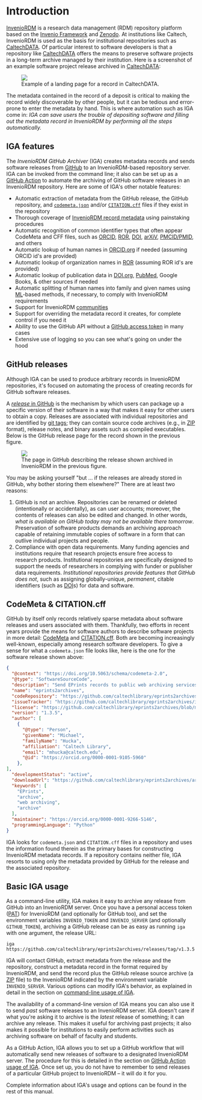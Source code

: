 # Introduction

[InvenioRDM](https://inveniosoftware.org/products/rdm/) is a research data management (RDM) repository platform based on the [Invenio Framework](https://inveniosoftware.org/products/framework/) and [Zenodo](https://www.zenodo.org). At institutions like Caltech, InvenioRDM is used as the basis for institutional repositories such as [CaltechDATA](https://data.caltech.edu). Of particular interest to software developers is that a repository like [CaltechDATA](https://data.caltech.edu) offers the means to preserve software projects in a long-term archive managed by their institution. Here is a screenshot of an example software project release archived in [CaltechDATA](https://data.caltech.edu):

<figure>
    <img src="_static/media/example-record-landing-page.jpg">
    <figcaption>Example of a landing page for a record in CaltechDATA.</figcaption>
</figure>

The metadata contained in the record of a deposit is critical to making the record widely discoverable by other people, but it can be tedious and error-prone to enter the metadata by hand.  This is where automation such as IGA come in: _IGA can save users the trouble of depositing software and filling out the metadata record in InvenioRDM by performing all the steps automatically._

## IGA features

The _InvenioRDM GitHub Archiver_ (IGA) creates metadata records and sends software releases from [GitHub](https://github.com/about) to an InvenioRDM-based repository server. IGA can be invoked from the command line; it also can be set up as a [GitHub Action](https://docs.github.com/en/actions) to automate the archiving of GitHub software releases in an InvenioRDM repository. Here are some of IGA's other notable features:
* Automatic extraction of metadata from the GitHub release, the GitHub repository, and [`codemeta.json`](https://codemeta.github.io) and/or [`CITATION.cff`](https://citation-file-format.github.io) files if they exist in the repository
* Thorough coverage of [InvenioRDM record metadata](https://inveniordm.docs.cern.ch/reference/metadata) using painstaking procedures
* Automatic recognition of common identifier types that often appear CodeMeta and CFF files, such as [ORCID](https://orcid.org), [ROR](https://ror.org), [DOI](https://www.doi.org), [arXiV](https://arxiv.org), [PMCID/PMID](https://www.ncbi.nlm.nih.gov/pmc/about/public-access-info/), and others
* Automatic lookup of human names in [ORCID.org](https://orcid.org) if needed (assuming ORCID id's are provided)
* Automatic lookup of organization names in [ROR](https://ror.org) (assuming ROR id's are provided)
* Automatic lookup of publication data in [DOI.org](https://www.doi.org), [PubMed]((https://www.ncbi.nlm.nih.gov/pmc/about/public-access-info/)), Google Books, & other sources if needed
* Automatic splitting of human names into family and given names using [ML](https://en.wikipedia.org/wiki/Machine_learning)-based methods, if necessary, to comply with InvenioRDM requirements
* Support for InvenioRDM [communities](https://invenio-communities.readthedocs.io/en/latest/)
* Support for overriding the metadata record it creates, for complete control if you need it
* Ability to use the GitHub API without a [GitHub access token](https://docs.github.com/en/authentication/keeping-your-account-and-data-secure/creating-a-personal-access-token) in many cases
* Extensive use of logging so you can see what's going on under the hood


## GitHub releases

Although IGA can be used to produce arbitrary records in InvenioRDM repositories, it's focused on automating the process of creating records for GitHub software releases.

A [_release_ in GitHub](https://github.blog/2013-07-02-release-your-software/) is the mechanism by which users can package up a specific version of their software in a way that makes it easy for other users to obtain a copy. Releases are associated with individual repositories and are identified by [git tags](https://git-scm.com/book/en/v2/Git-Basics-Tagging); they can contain source code archives (e.g., in [ZIP](https://en.wikipedia.org/wiki/ZIP_(file_format)) format), release notes, and binary assets such as compiled executables. Below is the GitHub release page for the record shown in the previous figure.

<figure>
    <img src="_static/media/example-github-release.jpg">
    <figcaption>The page in GitHub describing the release shown archived in InvenioRDM in the previous figure.</figcaption>
</figure>

You may be asking yourself "but … if the releases are already stored in GitHub, why bother storing them elsewhere?" There are at least two reasons:
1. GitHub is not an archive. Repositories can be renamed or deleted (intentionally or accidentally), as can user accounts; moreover, the contents of releases can also be edited and changed. In other words, _what is available on GitHub today may not be available there tomorrow_. Preservation of software products demands an archiving approach capable of retaining immutable copies of software in a form that can outlive individual projects and people.
2. Compliance with open data requirements. Many funding agencies and institutions require that research projects ensure free access to research products. Institutional repositories are specifically designed to support the needs of researchers in complying with funder or publisher data requirements. _Institutional repositories provide features that GitHub does not_, such as assigning globally-unique, _permanent_, citable identifiers (such as [DOI](https://en.wikipedia.org/wiki/Digital_object_identifier)s) for data and software.


## CodeMeta & CITATION.cff

GitHub by itself only records relatively sparse metadata about software releases and users associated with them. Thankfully, two efforts in recent years provide the means for software authors to describe software projects in more detail: [CodeMeta](https://codemeta.github.io) and [CITATION.cff](https://citation-file-format.github.io). Both are becoming increasingly well-known, especially among research software developers. To give a sense for what a `codemeta.json` file looks like, here is the one for the software release shown above:

```json
{
  "@context": "https://doi.org/10.5063/schema/codemeta-2.0",
  "@type": "SoftwareSourceCode",
  "description": "Send EPrints records to public web archiving services",
  "name": "eprints2archives",
  "codeRepository": "https://github.com/caltechlibrary/eprints2archives",
  "issueTracker": "https://github.com/caltechlibrary/eprints2archives/issues",
  "license": "https://github.com/caltechlibrary/eprints2archives/blob/master/LICENSE",
  "version": "1.3.5",
  "author": [
    {
      "@type": "Person",
      "givenName": "Michael",
      "familyName": "Hucka",
      "affiliation": "Caltech Library",
      "email": "mhucka@caltech.edu",
      "@id": "https://orcid.org/0000-0001-9105-5960"
    },
],
  "developmentStatus": "active",
  "downloadUrl": "https://github.com/caltechlibrary/eprints2archives/archive/master.zip",
  "keywords": [
    "EPrints",
    "archive",
    "web archiving",
    "archive"
  ],
  "maintainer": "https://orcid.org/0000-0001-9266-5146",
  "programmingLanguage": "Python"
}
```

IGA looks for `codemeta.json` and `CITATION.cff` files in a repository and uses the information found therein as the primary bases for constructing InvenioRDM metadata records. If a repository contains neither file, IGA resorts to using only the metadata provided by GitHub for the release and the associated repository.


## Basic IGA usage

As a command-line utility, IGA makes it easy to archive any release from GitHub into an InvenioRDM server. Once you have a personal access token ([PAT](glossary.md#term-PAT)) for InvenioRDM (and optionally for GitHub too), and set the environment variables `INVENIO_TOKEN` and `INVENIO_SERVER` (and optionally `GITHUB_TOKEN`), archiving a GitHub release can be as easy as running `iga` with one argument, the release URL:
```shell
iga https://github.com/caltechlibrary/eprints2archives/releases/tag/v1.3.5
```
IGA will contact GitHub, extract metadata from the release and the repository, construct a metadata record in the format required by InvenioRDM, and send the record plus the GitHub release source archive (a [ZIP](https://en.wikipedia.org/wiki/ZIP_(file_format)) file) to the InvenioRDM indicated by the environment variable `INVENIO_SERVER`. Various options can modify IGA's behavior, as explained in detail in the section on [command-line usage of IGA](cli-usage.md).

The availability of a command-line version of IGA means you can also use it to send _past_ software releases to an InvenioRDM server. IGA doesn't care if what you're asking it to archive is the _latest_ release of something; it can archive any release. This makes it useful for archiving past projects; it also makes it possible for institutions to easily perform activities such as archiving software on behalf of faculty and students.

As a GitHub Action, IGA allows you to set up a GitHub workflow that will automatically send new releases of software to a designated InvenioRDM server. The procedure for this is detailed in the section on [GitHub Action usage of IGA](gha-usage.md). Once set up, you do not have to remember to send releases of a particular GitHub project to InvenioRDM &ndash; it will do it for you.

Complete information about IGA's usage and options can be found in the rest of this manual.
